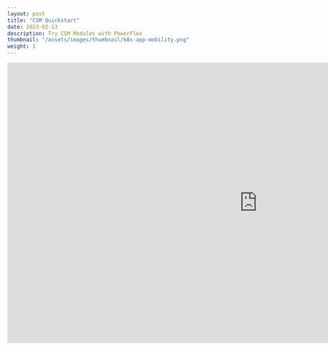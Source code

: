 ```yaml
---
layout: post
title: "CSM Quickstart"
date: 2023-02-13
description: Try CSM Modules with PowerFlex
thumbnail: "/assets/images/thumbnail/k8s-app-mobility.png"
weight: 1
---
```



<iframe width="1140" height="640" sandbox="allow-forms allow-modals allow-popups allow-same-origin allow-scripts" src="https://play.instruqt.com/embed/dell/tracks/csm-quickstart?token=em_hdpeUhrpwfrkPUoo" style="border: 0;"></iframe>